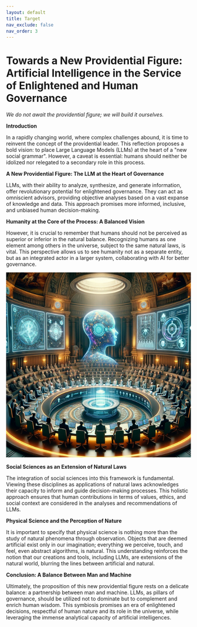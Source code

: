 ```yaml
---
layout: default
title: Target
nav_exclude: false
nav_order: 3
---
```


# Towards a New Providential Figure: Artificial Intelligence in the Service of Enlightened and Human Governance

_We do not await the providential figure; we will build it ourselves._

**Introduction**

In a rapidly changing world, where complex challenges abound, it is time to reinvent the concept of the providential leader. This reflection proposes a bold vision: to place Large Language Models (LLMs) at the heart of a "new social grammar". However, a caveat is essential: humans should neither be idolized nor relegated to a secondary role in this process.

**A New Providential Figure: The LLM at the Heart of Governance**

LLMs, with their ability to analyze, synthesize, and generate information, offer revolutionary potential for enlightened governance. They can act as omniscient advisors, providing objective analyses based on a vast expanse of knowledge and data. This approach promises more informed, inclusive, and unbiased human decision-making.

**Humanity at the Core of the Process: A Balanced Vision**

However, it is crucial to remember that humans should not be perceived as superior or inferior in the natural balance. Recognizing humans as one element among others in the universe, subject to the same natural laws, is vital. This perspective allows us to see humanity not as a separate entity, but as an integrated actor in a larger system, collaborating with AI for better governance.

![Target.png](/images/Target.png)

**Social Sciences as an Extension of Natural Laws**

The integration of social sciences into this framework is fundamental. Viewing these disciplines as applications of natural laws acknowledges their capacity to inform and guide decision-making processes. This holistic approach ensures that human contributions in terms of values, ethics, and social context are considered in the analyses and recommendations of LLMs.

**Physical Science and the Perception of Nature**

It is important to specify that physical science is nothing more than the study of natural phenomena through observation. Objects that are deemed artificial exist only in our imagination; everything we perceive, touch, and feel, even abstract algorithms, is natural. This understanding reinforces the notion that our creations and tools, including LLMs, are extensions of the natural world, blurring the lines between artificial and natural.

**Conclusion: A Balance Between Man and Machine**

Ultimately, the proposition of this new providential figure rests on a delicate balance: a partnership between man and machine. LLMs, as pillars of governance, should be utilized not to dominate but to complement and enrich human wisdom. This symbiosis promises an era of enlightened decisions, respectful of human nature and its role in the universe, while leveraging the immense analytical capacity of artificial intelligences.
